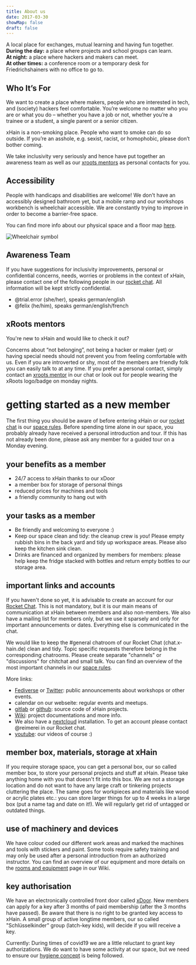 ```yaml
---
title: About us
date: 2017-03-30
showMap: false
draft: false
---
```


A local place for exchanges, mutual learning and having fun together.<br>
**During the day:** a place where projects and school groups can learn.<br>
**At night:** a place where hackers and makers can meet.<br>
**At other times:** a conference room or a temporary desk for Friedrichshainers with no office to go to.

## Who It’s For

We want to create a place where makers, people who are interested in tech, and (society) hackers feel comfortable.
You’re welcome no matter who you are or what you do – whether you have a job or not, whether you’re a trainee or a student, a single parent or a senior citizen.

xHain is a non-smoking place. People who want to smoke can do so outside.
If you’re an asshole, e.g. sexist, racist, or homophobic, please don’t bother coming.

We take inclusivity very seriously and hence have put together an awareness team as well as our <a href="https://wiki.x-hain.de/en/xHain/xRoots" target="_blank">xroots mentors</a> as personal contacts for you.

## Accessibility

People with handicaps and disabilities are welcome! We don't have an accessibly designed bathroom yet, but a mobile ramp and our workshops workbench is wheelchair accessible. We are constantly trying to improve in order to become a barrier-free space.

You can find more info about our physical space and a floor map <a href="https://wiki.x-hain.de/en/xHain/rooms-and-equipment" target="_blank">here</a>.

<img alt="Wheelchair symbol" src="/images/icons/accessible.svg" class="icon" />

## Awareness Team

If you have suggestions for inclusivity improvements, personal or confidential concerns, needs, worries or problems in the context of xHain, please contact one of the following people in our <a href="https://chat.x-hain.de" target="_blank">rocket chat</a>. All information will be kept strictly confidential.

- @trial.error (she/her), speaks german/english
- @felix (he/him), speaks german/english/french

## xRoots mentors

You're new to xHain and would like to check it out?

Concerns about “not belonging”, not being a hacker or maker (yet) or having special needs should not prevent you from feeling comfortable with us. Even if you are introverted or shy, most of the members are friendly folk you can easily talk to at any time. If you prefer a personal contact, simply contact an <a href="https://wiki.x-hain.de/en/xHain/xRoots" target="_blank">xroots mentor</a> in our chat or look out for people wearing the xRoots logo/badge on monday nights.

# getting started as a new member

The first thing you should be aware of before entering xHain or our <a href="https://chat.x-hain.de" target="_blank">rocket chat</a> is our <a href="https://wiki.x-hain.de/de/xHain/spacerules" target="_blank">space rules</a>. Before spending time alone in our space, you probably already have received a personal introduction and tour. If this has not already been done, please ask any member for a guided tour on a Monday evening.

## your benefits as a member
- 24/7 access to xHain thanks to our xDoor
- a member box for storage of personal things
- reduced prices for machines and tools
- a friendly community to hang out with

## your tasks as a member
- Be friendly and welcoming to everyone :)
- Keep our space clean and tidy: the cleanup crew is *you*! Please empty rubbish bins in the back yard and tidy up workspace areas. Please also keep the kitchen sink clean. 
- Drinks are financed and organized by members for members: please help keep the fridge stacked with bottles and return empty bottles to our storage area.  

## important links and accounts

If you haven't done so yet, it is advisable to create an account for our <a href="https://chat.x-hain.de" target="_blank">Rocket Chat</a>. This is not mandatory, but it is our main means of communication at xHain between members and also non-members. We also have a mailing list for members only, but we use it sparsely and only for important announcements or dates. Everything else is communicated in the chat.

We would like to keep the #general chatroom of our Rocket Chat (chat.x-hain.de) clean and tidy. Topic specific requests therefore belong in the corresponding chatrooms. Please create separate "channels" or "discussions" for chitchat and small talk. You can find an overview of the most important channels in our <a href="https://wiki.x-hain.de/en/xHain/spacerules#rocket-chat" target="_blank">space rules</a>.

More links:

- <a href="https://chaos.social/@xhain_hackspace" target="_blank">Fediverse</a> or <a href="https://twitter.com/xHain_hackspace" target="_blank">Twitter</a>: public announcements about workshops or other events.
- calendar on our webseite: regular events and meetups.
- <a href="https://gitlab.com/xHain-hackspace" target="_blank">gitlab</a> or <a href="https://gitlab.com/xHain-hackspace" target="_blank">github</a>: source code of xHain projects.
- <a href="https://wiki.x-hain.de" target="_blank">Wiki</a>: project documentations and more info.
- We also have a <a href="https://files.x-hain.de" target="_blank">nextcloud</a> installation. To get an account please contact @reimerei in our Rocket chat.
- <a href="https://www.youtube.com/channel/UCndtqJj4CxWpn2PDdBE6q8g" target="_blank">youtube</a>: our videos of course :)

## member box, materials, storage at xHain

If you require storage space, you can get a personal box, our so called member box, to store your personal projects and stuff at xHain. Please take anything home with you that doesn't fit into this box. We are not a storage location and do not want to have any large craft or tinkering projects cluttering the place. The same goes for workpieces and materials like wood or acrylic plates etc.: you can store larger things for up to 4 weeks in a large box (put a name tag and date on it!). We will regularly get rid of untagged or outdated things.

## use of machinery and devices

We have colour coded our different work areas and marked the machines and tools with stickers and paint. Some tools require safety training and may only be used after a personal introduction from an authorized instructor. You can find an overview of our equipment and more details on the <a href="https://wiki.x-hain.de/en/xHain/rooms-and-equipment" target="_blank">rooms and equipment</a> page in our Wiki. 

## key authorisation

We have an electronically controlled front door called <a href="https://wiki.x-hain.de/de/Infrastructure/xDoor" target="_blank">xDoor</a>. New members can apply for a key after 3 months of paid membership (after the 3 months have passed). Be aware that there is no right to be granted key access to xHain. A small group of active longtime members, our so called "Schlüsselkinder" group (latch-key kids), will decide if you will receive a key.

Currently: During times of covid19 we are a little reluctant to grant key authorizations. We do want to have some activity at our space, but we need to ensure our <a href="https://wiki.x-hain.de/en/xHain/hygiene-konzept" target="_blank">hygiene concept</a> is being followed.
